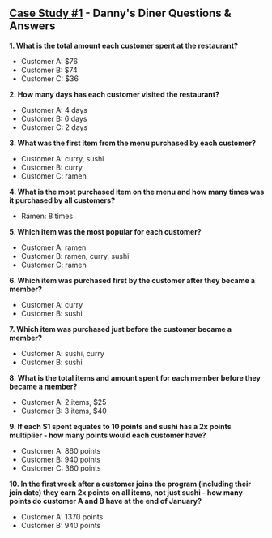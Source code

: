 ## [Case Study #1](https://8weeksqlchallenge.com/case-study-1/) - Danny's Diner Questions & Answers
**1. What is the total amount each customer spent at the restaurant?**
- Customer A: $76
- Customer B: $74
- Customer C: $36

**2. How many days has each customer visited the restaurant?**
- Customer A: 4 days
- Customer B: 6 days
- Customer C: 2 days

**3. What was the first item from the menu purchased by each customer?**
- Customer A: curry, sushi
- Customer B: curry
- Customer C: ramen

**4. What is the most purchased item on the menu and how many times was it purchased by all customers?**
- Ramen: 8 times

**5. Which item was the most popular for each customer?**
- Customer A: ramen
- Customer B: ramen, curry, sushi
- Customer C: ramen

**6. Which item was purchased first by the customer after they became a member?**
- Customer A: curry
- Customer B: sushi

**7. Which item was purchased just before the customer became a member?**
- Customer A: sushi, curry
- Customer B: sushi

**8. What is the total items and amount spent for each member before they became a member?**
- Customer A: 2 items, $25
- Customer B: 3 items, $40

**9.  If each $1 spent equates to 10 points and sushi has a 2x points multiplier - how many points would each customer have?**
- Customer A: 860 points
- Customer B: 940 points
- Customer C: 360 points

**10. In the first week after a customer joins the program (including their join date) they earn 2x points on all items, not just sushi - how many points do customer A and B have at the end of January?**
- Customer A: 1370 points
- Customer B: 940 points

